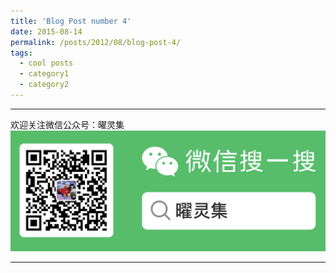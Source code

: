 ```yaml
---
title: 'Blog Post number 4'
date: 2015-08-14
permalink: /posts/2012/08/blog-post-4/
tags:
  - cool posts
  - category1
  - category2
---
```







-----

欢迎关注微信公众号：曜灵集
![曜灵集](wxgzhsys.png)

-----
